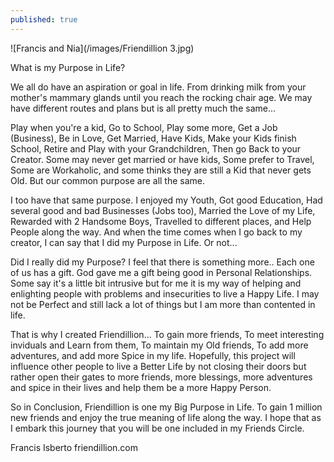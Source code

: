 ```yaml
---
published: true
---
```

![Francis and Nia](/images/Friendillion 3.jpg)

What is my Purpose in Life? 

We all do have an aspiration or goal in life. From drinking milk from your mother's mammary glands until you reach the rocking chair age. We may have different routes and plans but is all pretty much the same...

Play when you're a kid, Go to School, Play some more, Get a Job (Business), Be in Love, Get Married, Have Kids, Make your Kids finish School, Retire and Play with your Grandchildren, Then go Back to your Creator.
Some may never get married or have kids, Some prefer to Travel, Some are Workaholic, and some thinks they are still a Kid that never gets Old. But our common purpose are all the same.

I too have that same purpose. I enjoyed my Youth, Got good Education, Had several good and bad Businesses (Jobs too), Married the Love of my Life, Rewarded with 2 Handsome Boys, Travelled to different places, and Help People along the way.
And when the time comes when I go back to my creator, I can say that I did my Purpose in Life. Or not... 

Did I really did my Purpose? I feel that there is something more.. Each one of us has a gift. God gave me a gift being good in Personal Relationships. Some say it's a little bit intrusive but for me it is my way of helping and enlighting people with problems and insecurities to live a Happy Life. 
I may not be Perfect and still lack a lot of things but I am more than contented in life.

That is why I created Friendillion... To gain more friends, To meet interesting inviduals and Learn from them, To maintain my Old friends, To add more adventures, and add more Spice in my life.
Hopefully, this project will influence other people to live a Better Life by not closing their doors but rather open their gates to more friends, more blessings, more adventures and spice in their lives and help them be a more Happy Person.

So in Conclusion, Friendillion is one my Big Purpose in Life. To gain 1 million new friends and enjoy the true meaning of life along the way.
I hope that as I embark this journey that you will be one included in my Friends Circle.


Francis Isberto
friendillion.com



